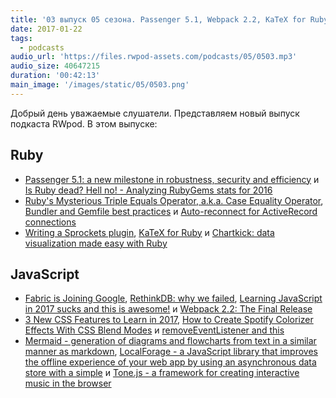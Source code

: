 ```yaml
---
title: '03 выпуск 05 сезона. Passenger 5.1, Webpack 2.2, KaTeX for Ruby, Chartkick, Mermaid, LocalForage, Tone.js и прочее'
date: 2017-01-22
tags:
  - podcasts
audio_url: 'https://files.rwpod-assets.com/podcasts/05/0503.mp3'
audio_size: 40647215
duration: '00:42:13'
main_image: '/images/static/05/0503.png'
---
```


Добрый день уважаемые слушатели. Представляем новый выпуск подкаста RWpod. В этом выпуске:

## Ruby

- [Passenger 5.1: a new milestone in robustness, security and efficiency](https://blog.phusion.nl/2017/01/10/passenger-5-1-1/) и [Is Ruby dead? Hell no! - Analyzing RubyGems stats for 2016](https://infinum.co/the-capsized-eight/analyzing-rubygems-stats-v2016)
- [Ruby's Mysterious Triple Equals Operator, a.k.a. Case Equality Operator](http://www.rubyletter.com/blog/2017/01/18/ruby-triple-equals-operator.html), [Bundler and Gemfile best practices](https://depfu.io/blog/2017/01/18/bundler-and-gemfile-best-practices) и [Auto-reconnect for ActiveRecord connections](http://dalibornasevic.com/posts/77-auto-reconnect-for-activerecord-connections)
- [Writing a Sprockets plugin](http://masa331.github.io/2017/01/10/writing_sprockets_plugin.html), [KaTeX for Ruby](https://github.com/glebm/katex-ruby) и [Chartkick: data visualization made easy with Ruby](http://blog.redpanthers.co/chartkick-data-visualization-easy-ruby/)

## JavaScript

- [Fabric is Joining Google](https://fabric.io/blog/fabric-joins-google), [RethinkDB: why we failed](http://www.defstartup.org/2017/01/18/why-rethinkdb-failed.html), [Learning JavaScript in 2017 sucks and this is awesome!](https://medium.com/@lucasdaltro/learning-javascript-in-2017-sucks-and-this-is-very-good-35e883223406) и [Webpack 2.2: The Final Release](https://medium.com/webpack/webpack-2-2-the-final-release-76c3d43bf144)
- [3 New CSS Features to Learn in 2017](https://bitsofco.de/3-new-css-features-to-learn-in-2017/), [How to Create Spotify Colorizer Effects With CSS Blend Modes](http://webdesignerwall.com/tutorials/create-spotify-colorizer-effects-css-blend-modes) и [removeEventListener and this](https://kostasbariotis.com/removeeventlistener-and-this/)
- [Mermaid - generation of diagrams and flowcharts from text in a similar manner as markdown](http://knsv.github.io/mermaid/), [LocalForage - a JavaScript library that improves the offline experience of your web app by using an asynchronous data store with a simple](https://localforage.github.io/localForage/) и [Tone.js - a framework for creating interactive music in the browser](https://tonejs.github.io/)
